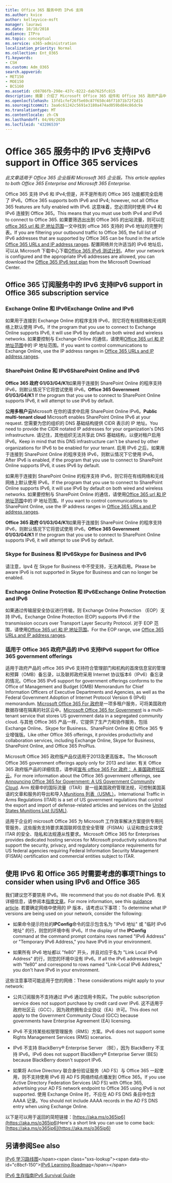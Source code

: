```yaml
---
title: Office 365 服务中的 IPv6 支持
ms.author: kvice
author: kelleyvice-msft
manager: laurawi
ms.date: 10/10/2018
audience: ITPro
ms.topic: conceptual
ms.service: o365-administration
localization_priority: Normal
ms.collection: Ent_O365
f1.keywords:
- CSH
ms.custom: Adm_O365
search.appverid:
- MET150
- MOE150
- BCS160
ms.assetid: c08786fb-298e-437c-8222-dab7625fc815
description: 摘要：介绍了 Microsoft Office 365 组件和 Office 365 政府产品中的 IPv6 支持。
ms.openlocfilehash: 13fd1cfef26f5e69c87f650c46f71071b72f2d15
ms.sourcegitcommit: 3aa6c61242c5691e3180a474ad059bd84c86dc9e
ms.translationtype: MT
ms.contentlocale: zh-CN
ms.lasthandoff: 04/09/2020
ms.locfileid: "43206539"
---
```

# <a name="ipv6-support-in-office-365-services"></a><span data-ttu-id="c8bcf-103">Office 365 服务中的 IPv6 支持</span><span class="sxs-lookup"><span data-stu-id="c8bcf-103">IPv6 support in Office 365 services</span></span>

<span data-ttu-id="c8bcf-104">*此文章适用于 Office 365 企业版和 Microsoft 365 企业版。*</span><span class="sxs-lookup"><span data-stu-id="c8bcf-104">*This article applies to both Office 365 Enterprise and Microsoft 365 Enterprise.*</span></span>

<span data-ttu-id="c8bcf-105">Office 365 支持 IPv6 和 IPv4;但是，并不是所有的 Office 365 功能都完全启用了 IPv6。</span><span class="sxs-lookup"><span data-stu-id="c8bcf-105">Office 365 supports both IPv6 and IPv4; however, not all Office 365 features are fully enabled with IPv6.</span></span> <span data-ttu-id="c8bcf-106">这意味着，您必须同时使用 IPv4 和 IPv6 连接到 Office 365。</span><span class="sxs-lookup"><span data-stu-id="c8bcf-106">This means that you must use both IPv4 and IPv6 to connect to Office 365.</span></span> <span data-ttu-id="c8bcf-107">如果要筛选出出到 Office 365 的出站流量，则可以在[office 365 url 和 IP 地址范围](urls-and-ip-address-ranges.md)一文中找到 office 365 支持的 IPv6 地址的完整列表。</span><span class="sxs-lookup"><span data-stu-id="c8bcf-107">If you are filtering your outbound traffic to Office 365, the full list of IPv6 addresses that are supported by Office 365 can be found in the article [Office 365 URLs and IP address ranges](urls-and-ip-address-ranges.md).</span></span> <span data-ttu-id="c8bcf-108">配置网络并允许适当的 IPv6 地址后，可以从 Microsoft 下载中心下载[Office 365 IPv6 测试计划](https://go.microsoft.com/fwlink/?LinkId=293447)。</span><span class="sxs-lookup"><span data-stu-id="c8bcf-108">After your network is configured and the appropriate IPv6 addresses are allowed, you can download the [Office 365 IPv6 test plan](https://go.microsoft.com/fwlink/?LinkId=293447) from the Microsoft Download Center.</span></span>
  
## <a name="ipv6-support-in-office-365-subscription-service"></a><span data-ttu-id="c8bcf-109">Office 365 订阅服务中的 IPv6 支持</span><span class="sxs-lookup"><span data-stu-id="c8bcf-109">IPv6 support in Office 365 subscription service</span></span>

### <a name="exchange-online-and-ipv6"></a><span data-ttu-id="c8bcf-110">Exchange Online 和 IPv6</span><span class="sxs-lookup"><span data-stu-id="c8bcf-110">Exchange Online and IPv6</span></span>

<span data-ttu-id="c8bcf-111">如果用于连接到 Exchange Online 的程序支持 IPv6，则它将在有线网络和无线网络上默认使用 IPv6。</span><span class="sxs-lookup"><span data-stu-id="c8bcf-111">If the program that you use to connect to Exchange Online supports IPv6, it will use IPv6 by default on both wired and wireless networks.</span></span> <span data-ttu-id="c8bcf-112">如果要控制与 Exchange Online 的通信，请使用[Office 365 url 和 IP 地址范围](urls-and-ip-address-ranges.md)中的 IP 地址范围。</span><span class="sxs-lookup"><span data-stu-id="c8bcf-112">If you want to control communications to Exchange Online, use the IP address ranges in [Office 365 URLs and IP address ranges](urls-and-ip-address-ranges.md).</span></span>
  
### <a name="sharepoint-online-and-ipv6"></a><span data-ttu-id="c8bcf-113">SharePoint Online 和 IPv6</span><span class="sxs-lookup"><span data-stu-id="c8bcf-113">SharePoint Online and IPv6</span></span>

 <span data-ttu-id="c8bcf-114">**Office 365 政府 G1/G3/G4/K1**如果用于连接到 SharePoint Online 的程序支持 IPv6，则默认情况下它将尝试使用 IPv6。</span><span class="sxs-lookup"><span data-stu-id="c8bcf-114">**Office 365 Government G1/G3/G4/K1** If the program that you use to connect to SharePoint Online supports IPv6, it will attempt to use IPv6 by default.</span></span>
  
 <span data-ttu-id="c8bcf-115">**公用多租户云**Microsoft 在你的请求中启用 SharePoint Online IPv6。</span><span class="sxs-lookup"><span data-stu-id="c8bcf-115">**Public multi-tenant cloud** Microsoft enables SharePoint Online IPv6 at your request.</span></span> <span data-ttu-id="c8bcf-116">您需要为您的组织的 DNS 基础结构提供 CIDR 表示的 IP 地址。</span><span class="sxs-lookup"><span data-stu-id="c8bcf-116">You need to provide the CIDR notated IP addresses for your organization's DNS infrastructure.</span></span> <span data-ttu-id="c8bcf-117">请记住，其他组织无法共享此 DNS 基础结构，以便对租户启用 IPv6。</span><span class="sxs-lookup"><span data-stu-id="c8bcf-117">Keep in mind that this DNS infrastructure can't be shared by other organizations for IPv6 to be enabled for your tenant.</span></span> <span data-ttu-id="c8bcf-118">启用 IPv6 之后，如果用于连接到 SharePoint Online 的程序支持 IPv6，则默认情况下它使用 IPv6。</span><span class="sxs-lookup"><span data-stu-id="c8bcf-118">After IPv6 is enabled, if the program that you use to connect to SharePoint Online supports IPv6, it uses IPv6 by default.</span></span>
  
<span data-ttu-id="c8bcf-119">如果用于连接到 SharePoint Online 的程序支持 IPv6，则它将在有线网络和无线网络上默认使用 IPv6。</span><span class="sxs-lookup"><span data-stu-id="c8bcf-119">If the program that you use to connect to SharePoint Online supports IPv6, it will use IPv6 by default on both wired and wireless networks.</span></span> <span data-ttu-id="c8bcf-120">如果要控制与 SharePoint Online 的通信，请使用[Office 365 url 和 IP 地址范围](urls-and-ip-address-ranges.md)中的 IP 地址范围。</span><span class="sxs-lookup"><span data-stu-id="c8bcf-120">If you want to control communications to SharePoint Online, use the IP address ranges in [Office 365 URLs and IP address ranges](urls-and-ip-address-ranges.md).</span></span>
  
 <span data-ttu-id="c8bcf-121">**Office 365 政府 G1/G3/G4/K1**如果用于连接到 SharePoint Online 的程序支持 IPv6，则默认情况下它将尝试使用 IPv6。</span><span class="sxs-lookup"><span data-stu-id="c8bcf-121">**Office 365 Government G1/G3/G4/K1** If the program that you use to connect to SharePoint Online supports IPv6, it will attempt to use IPv6 by default.</span></span>
  
### <a name="skype-for-business-and-ipv6"></a><span data-ttu-id="c8bcf-122">Skype for Business 和 IPv6</span><span class="sxs-lookup"><span data-stu-id="c8bcf-122">Skype for Business and IPv6</span></span>

<span data-ttu-id="c8bcf-123">请注意，Ipv4 在 Skype for Business 中不受支持，无法再启用。</span><span class="sxs-lookup"><span data-stu-id="c8bcf-123">Please be aware IPv6 is not supported in Skype for Business and can no longer be enabled.</span></span>
  
### <a name="exchange-online-protection-and-ipv6"></a><span data-ttu-id="c8bcf-124">Exchange Online Protection 和 IPv6</span><span class="sxs-lookup"><span data-stu-id="c8bcf-124">Exchange Online Protection and IPv6</span></span>

<span data-ttu-id="c8bcf-125">如果通过传输层安全协议进行传输，则 Exchange Online Protection （EOP）支持 IPv6。</span><span class="sxs-lookup"><span data-stu-id="c8bcf-125">Exchange Online Protection (EOP) supports IPv6 if the transmission occurs over Transport Layer Security Protocol.</span></span> <span data-ttu-id="c8bcf-126">对于 EOP 范围，请使用[Office 365 url 和 IP 地址范围](urls-and-ip-address-ranges.md)。</span><span class="sxs-lookup"><span data-stu-id="c8bcf-126">For the EOP range, use [Office 365 URLs and IP address ranges](urls-and-ip-address-ranges.md).</span></span>
  
### <a name="ipv6-support-for-office-365-government-offerings"></a><span data-ttu-id="c8bcf-127">适用于 Office 365 政府产品的 IPv6 支持</span><span class="sxs-lookup"><span data-stu-id="c8bcf-127">IPv6 support for Office 365 government offerings</span></span>

<span data-ttu-id="c8bcf-128">适用于政府产品的 office 365 IPv6 支持符合管理部门和机构的首席信息官的管理和预算（OMB）备忘录，以及联邦政府采用 Internet 协议版本6（IPv6）备忘录的情况。</span><span class="sxs-lookup"><span data-stu-id="c8bcf-128">Office 365 IPv6 support for government offerings conforms to the Office of Management and Budget (OMB) Memorandum for Chief Information Officers of Executive Departments and Agencies, as well as the Federal Government Adoption of Internet Protocol Version 6 (IPv6) memorandum.</span></span> <span data-ttu-id="c8bcf-129">[Microsoft Office 365 For 政府](https://go.microsoft.com/fwlink/p/?LinkId=325414)是一项多租户服务，可将美国政府数据存储在隔离的社区云中。</span><span class="sxs-lookup"><span data-stu-id="c8bcf-129">[Microsoft Office 365 for Government](https://go.microsoft.com/fwlink/p/?LinkId=325414) is a multi-tenant service that stores US government data in a segregated community cloud.</span></span> <span data-ttu-id="c8bcf-130">与其他 Office 365 产品一样，它提供了生产力和协作服务，包括 Exchange Online、Skype for Business、SharePoint Online 和 Office 365 专业增强版。</span><span class="sxs-lookup"><span data-stu-id="c8bcf-130">Like other Office 365 offerings, it provides productivity and collaboration services, including Exchange Online, Skype for Business, SharePoint Online, and Office 365 ProPlus.</span></span> 

<span data-ttu-id="c8bcf-131">Microsoft Office 365 政府版产品仅适用于2013及更高版本。</span><span class="sxs-lookup"><span data-stu-id="c8bcf-131">The Microsoft Office 365 government offerings apply only for 2013 and later.</span></span> <span data-ttu-id="c8bcf-132">有关 Office 365 政府版产品的详细信息，请参阅[宣布 office 365 For 政府： A 美国政府社区云](https://go.microsoft.com/fwlink/p/?LinkId=325414)。</span><span class="sxs-lookup"><span data-stu-id="c8bcf-132">For more information about the Office 365 government offerings, see [Announcing Office 365 for Government: A US Government Community Cloud](https://go.microsoft.com/fwlink/p/?LinkId=325414).</span></span> <span data-ttu-id="c8bcf-133">Arm 规章中的国际流量（ITAR）是一组美国政府管理法规，可控制美国英语的文章和服务的导出和导入[Munitions 列表（USML）](https://go.microsoft.com/fwlink/p/?LinkId=325415)。</span><span class="sxs-lookup"><span data-stu-id="c8bcf-133">International Traffic in Arms Regulations (ITAR) is a set of US government regulations that control the export and import of defense-related articles and services on the [United States Munitions List (USML)](https://go.microsoft.com/fwlink/p/?LinkId=325415).</span></span> 

<span data-ttu-id="c8bcf-134">适用于企业的 microsoft Office 365 为 Microsoft 工作效率解决方案提供专用托管服务，这些服务支持要求美国联邦信息安全管理（FISMA）认证和商业实体受 ITAR 的安全、隐私和法规遵从性要求。</span><span class="sxs-lookup"><span data-stu-id="c8bcf-134">Microsoft Office 365 for Enterprises provides dedicated hosting services for Microsoft productivity solutions that support the security, privacy, and regulatory compliance requirements for US federal agencies requiring Federal Information Security Management (FISMA) certification and commercial entities subject to ITAR.</span></span>
  
## <a name="things-to-consider-when-using-ipv6-and-office-365"></a><span data-ttu-id="c8bcf-135">使用 IPv6 和 Office 365 时需要考虑的事项</span><span class="sxs-lookup"><span data-stu-id="c8bcf-135">Things to consider when using IPv6 and Office 365</span></span>

<span data-ttu-id="c8bcf-136">我们建议您不要禁用 IPv6。</span><span class="sxs-lookup"><span data-stu-id="c8bcf-136">We recommend that you do not disable IPv6.</span></span> <span data-ttu-id="c8bcf-137">有关详细信息，请参阅本[指南文章](https://support.microsoft.com/help/929852/guidance-for-configuring-ipv6-in-windows-for-advanced-users)。</span><span class="sxs-lookup"><span data-stu-id="c8bcf-137">For more information, see this [guidance article](https://support.microsoft.com/help/929852/guidance-for-configuring-ipv6-in-windows-for-advanced-users).</span></span> <span data-ttu-id="c8bcf-138">若要确定网络中使用的 IP 版本，请考虑以下事项：</span><span class="sxs-lookup"><span data-stu-id="c8bcf-138">To determine what IP versions are being used on your network, consider the following:</span></span>
  
- <span data-ttu-id="c8bcf-139">如果命令提示符处的**IPConfig**命令的显示包含名为 "IPv6 地址" 或 "临时 IPv6 地址" 的行，则您的环境中有 IPv6。</span><span class="sxs-lookup"><span data-stu-id="c8bcf-139">If the display of the **IPConfig** command at the command prompt contains rows named "IPv6 Address" or "Temporary IPv6 Address," you have IPv6 in your environment.</span></span>

- <span data-ttu-id="c8bcf-140">如果所有 IPv6 地址都以 "fe80" 开头，并且对应于名为 "Link Local IPv6 Address" 的行，则您的环境中没有 IPv6。</span><span class="sxs-lookup"><span data-stu-id="c8bcf-140">If all the IPv6 addresses begin with "fe80" and correspond to rows named "Link-Local IPv6 Address," you don't have IPv6 in your environment.</span></span>

<span data-ttu-id="c8bcf-141">这些注意事项可能适用于您的网络：</span><span class="sxs-lookup"><span data-stu-id="c8bcf-141">These considerations might apply to your network:</span></span>
  
- <span data-ttu-id="c8bcf-142">公共订阅服务不支持通过 IPv6 通过信用卡购买。</span><span class="sxs-lookup"><span data-stu-id="c8bcf-142">The public subscription service does not support purchase by credit card over IPv6.</span></span> <span data-ttu-id="c8bcf-143">这不适用于政府社区云（GCC），因为政府拥有企业协议（EA）许可。</span><span class="sxs-lookup"><span data-stu-id="c8bcf-143">This does not apply to the Government Community Cloud (GCC) because governments have Enterprise Agreement (EA) licensing.</span></span>

- <span data-ttu-id="c8bcf-144">IPv6 不支持某些权限管理服务（RMS）方案。</span><span class="sxs-lookup"><span data-stu-id="c8bcf-144">IPv6 does not support some Rights Management Services (RMS) scenarios.</span></span>

- <span data-ttu-id="c8bcf-145">IPv6 不支持 BlackBerry® Enterprise Server （BE），因为 BlackBerry 不支持 IPv6。</span><span class="sxs-lookup"><span data-stu-id="c8bcf-145">IPv6 does not support BlackBerry® Enterprise Server (BES) because BlackBerry doesn't support IPv6.</span></span>

- <span data-ttu-id="c8bcf-146">如果将 Active Directory 联合身份验证服务（AD FS）与 Office 365 一起使用，则不支持使用 IPv6 将 AD FS 网络终结点播发到 Office 365。</span><span class="sxs-lookup"><span data-stu-id="c8bcf-146">If you use Active Directory Federation Services (AD FS) with Office 365, advertising your AD FS network endpoint to Office 365 using IPv6 is not supported.</span></span> <span data-ttu-id="c8bcf-147">使用 Exchange Online 时，不应在 AD FS DNS 条目中包含 AAAA 记录。</span><span class="sxs-lookup"><span data-stu-id="c8bcf-147">You should not include AAAA records in the AD FS DNS entry when using Exchange Online.</span></span> 

<span data-ttu-id="c8bcf-148">以下是可以用于返回的简短链接：[https://aka.ms/o365ip6](https://aka.ms/o365ip6)</span><span class="sxs-lookup"><span data-stu-id="c8bcf-148">Here's a short link you can use to come back: [https://aka.ms/o365ip6](https://aka.ms/o365ip6)</span></span>
  
## <a name="see-also"></a><span data-ttu-id="c8bcf-149">另请参阅</span><span class="sxs-lookup"><span data-stu-id="c8bcf-149">See also</span></span>

<span data-ttu-id="c8bcf-150">[IPv6 学习路线图](https://docs.microsoft.com/previous-versions/windows/it-pro/windows-server-2008-R2-and-2008/gg250710(v%3dws.10))</span><span class="sxs-lookup"><span data-stu-id="c8bcf-150">[IPv6 Learning Roadmap](https://docs.microsoft.com/previous-versions/windows/it-pro/windows-server-2008-R2-and-2008/gg250710(v%3dws.10))</span></span>
  
[<span data-ttu-id="c8bcf-151">IPv6 生存指南</span><span class="sxs-lookup"><span data-stu-id="c8bcf-151">IPv6 Survival Guide</span></span>](https://social.technet.microsoft.com/wiki/contents/articles/1728.ipv6-survival-guide.aspx)
